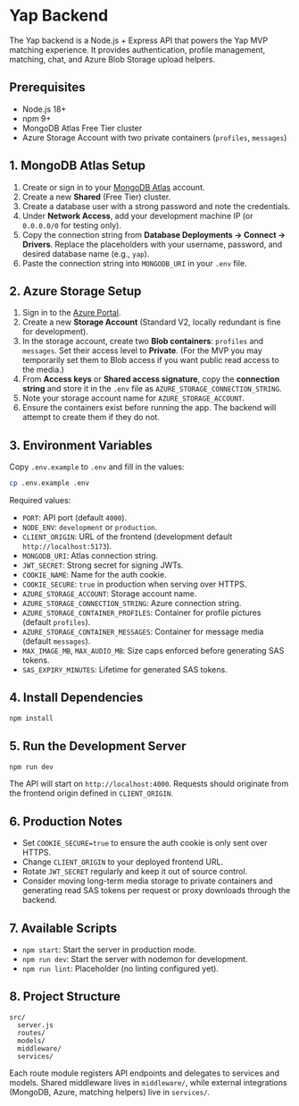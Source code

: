 # Yap Backend

The Yap backend is a Node.js + Express API that powers the Yap MVP matching experience. It provides authentication, profile management, matching, chat, and Azure Blob Storage upload helpers.

## Prerequisites

- Node.js 18+
- npm 9+
- MongoDB Atlas Free Tier cluster
- Azure Storage Account with two private containers (`profiles`, `messages`)

## 1. MongoDB Atlas Setup

1. Create or sign in to your [MongoDB Atlas](https://www.mongodb.com/cloud/atlas) account.
2. Create a new **Shared** (Free Tier) cluster.
3. Create a database user with a strong password and note the credentials.
4. Under **Network Access**, add your development machine IP (or `0.0.0.0/0` for testing only).
5. Copy the connection string from **Database Deployments → Connect → Drivers**. Replace the placeholders with your username, password, and desired database name (e.g., `yap`).
6. Paste the connection string into `MONGODB_URI` in your `.env` file.

## 2. Azure Storage Setup

1. Sign in to the [Azure Portal](https://portal.azure.com/).
2. Create a new **Storage Account** (Standard V2, locally redundant is fine for development).
3. In the storage account, create two **Blob containers**: `profiles` and `messages`. Set their access level to **Private**. (For the MVP you may temporarily set them to Blob access if you want public read access to the media.)
4. From **Access keys** or **Shared access signature**, copy the **connection string** and store it in the `.env` file as `AZURE_STORAGE_CONNECTION_STRING`.
5. Note your storage account name for `AZURE_STORAGE_ACCOUNT`.
6. Ensure the containers exist before running the app. The backend will attempt to create them if they do not.

## 3. Environment Variables

Copy `.env.example` to `.env` and fill in the values:

```bash
cp .env.example .env
```

Required values:

- `PORT`: API port (default `4000`).
- `NODE_ENV`: `development` or `production`.
- `CLIENT_ORIGIN`: URL of the frontend (development default `http://localhost:5173`).
- `MONGODB_URI`: Atlas connection string.
- `JWT_SECRET`: Strong secret for signing JWTs.
- `COOKIE_NAME`: Name for the auth cookie.
- `COOKIE_SECURE`: `true` in production when serving over HTTPS.
- `AZURE_STORAGE_ACCOUNT`: Storage account name.
- `AZURE_STORAGE_CONNECTION_STRING`: Azure connection string.
- `AZURE_STORAGE_CONTAINER_PROFILES`: Container for profile pictures (default `profiles`).
- `AZURE_STORAGE_CONTAINER_MESSAGES`: Container for message media (default `messages`).
- `MAX_IMAGE_MB`, `MAX_AUDIO_MB`: Size caps enforced before generating SAS tokens.
- `SAS_EXPIRY_MINUTES`: Lifetime for generated SAS tokens.

## 4. Install Dependencies

```bash
npm install
```

## 5. Run the Development Server

```bash
npm run dev
```

The API will start on `http://localhost:4000`. Requests should originate from the frontend origin defined in `CLIENT_ORIGIN`.

## 6. Production Notes

- Set `COOKIE_SECURE=true` to ensure the auth cookie is only sent over HTTPS.
- Change `CLIENT_ORIGIN` to your deployed frontend URL.
- Rotate `JWT_SECRET` regularly and keep it out of source control.
- Consider moving long-term media storage to private containers and generating read SAS tokens per request or proxy downloads through the backend.

## 7. Available Scripts

- `npm start`: Start the server in production mode.
- `npm run dev`: Start the server with nodemon for development.
- `npm run lint`: Placeholder (no linting configured yet).

## 8. Project Structure

```
src/
  server.js
  routes/
  models/
  middleware/
  services/
```

Each route module registers API endpoints and delegates to services and models. Shared middleware lives in `middleware/`, while external integrations (MongoDB, Azure, matching helpers) live in `services/`.
